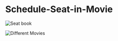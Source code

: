 # Schedule-Seat-in-Movie

![Seat book](https://user-images.githubusercontent.com/68656122/119338391-8c0da280-bcad-11eb-9fdf-3706f4e34c5e.png)

![Different Movies](https://user-images.githubusercontent.com/68656122/119437327-88286180-bd3b-11eb-9604-9d66bcdb02f1.png)
